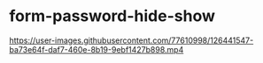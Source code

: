 # form-password-hide-show



https://user-images.githubusercontent.com/77610998/126441547-ba73e64f-daf7-460e-8b19-9ebf1427b898.mp4

